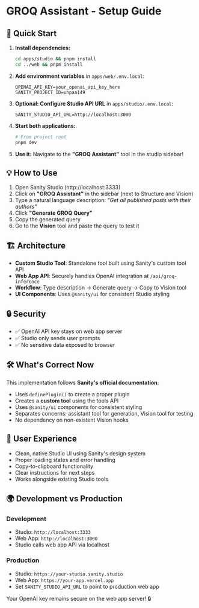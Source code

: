 # GROQ Assistant - Setup Guide

## 🚀 Quick Start

1. **Install dependencies:**
   ```bash
   cd apps/studio && pnpm install
   cd ../web && pnpm install
   ```

2. **Add environment variables** in `apps/web/.env.local`:
   ```env
   OPENAI_API_KEY=your_openai_api_key_here
   SANITY_PROJECT_ID=uhpaa149
   ```

3. **Optional: Configure Studio API URL** in `apps/studio/.env.local`:
   ```env
   SANITY_STUDIO_API_URL=http://localhost:3000
   ```

4. **Start both applications:**
   ```bash
   # From project root
   pnpm dev
   ```

5. **Use it:** Navigate to the **"GROQ Assistant"** tool in the studio sidebar!

## 💡 How to Use

1. Open Sanity Studio (http://localhost:3333)
2. Click on **"GROQ Assistant"** in the sidebar (next to Structure and Vision)
3. Type a natural language description: *"Get all published posts with their authors"*
4. Click **"Generate GROQ Query"**
5. Copy the generated query
6. Go to the **Vision** tool and paste the query to test it

## 🏗️ Architecture

- **Custom Studio Tool**: Standalone tool built using Sanity's custom tool API
- **Web App API**: Securely handles OpenAI integration at `/api/groq-inference`
- **Workflow**: Type description → Generate query → Copy to Vision tool
- **UI Components**: Uses `@sanity/ui` for consistent Studio styling

## 🔒 Security

- ✅ OpenAI API key stays on web app server
- ✅ Studio only sends user prompts
- ✅ No sensitive data exposed to browser

## 🛠️ What's Correct Now

This implementation follows **Sanity's official documentation**:
- Uses `definePlugin()` to create a proper plugin
- Creates a **custom tool** using the tools API
- Uses `@sanity/ui` components for consistent styling
- Separates concerns: assistant tool for generation, Vision tool for testing
- No dependency on non-existent Vision hooks

## 🎨 User Experience

- Clean, native Studio UI using Sanity's design system
- Proper loading states and error handling
- Copy-to-clipboard functionality
- Clear instructions for next steps
- Works alongside existing Studio tools

## 🌍 Development vs Production

### Development
- Studio: `http://localhost:3333`
- Web App: `http://localhost:3000` 
- Studio calls web app API via localhost

### Production
- Studio: `https://your-studio.sanity.studio`
- Web App: `https://your-app.vercel.app`
- Set `SANITY_STUDIO_API_URL` to point to production web app

Your OpenAI key remains secure on the web app server! 🔒
